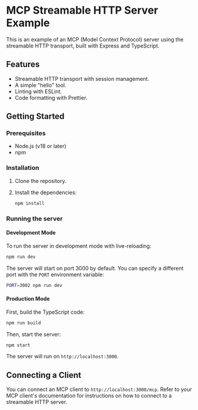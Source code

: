 # MCP Streamable HTTP Server Example

This is an example of an MCP (Model Context Protocol) server using the streamable HTTP transport, built with Express and TypeScript.

## Features

- Streamable HTTP transport with session management.
- A simple "hello" tool.
- Linting with ESLint.
- Code formatting with Prettier.

## Getting Started

### Prerequisites

- Node.js (v18 or later)
- npm

### Installation

1.  Clone the repository.
2.  Install the dependencies:

    ```bash
    npm install
    ```

### Running the server

#### Development Mode

To run the server in development mode with live-reloading:

```bash
npm run dev
```

The server will start on port 3000 by default. You can specify a different port with the `PORT` environment variable:

```bash
PORT=3002 npm run dev
```

#### Production Mode

First, build the TypeScript code:

```bash
npm run build
```

Then, start the server:

```bash
npm start
```

The server will run on `http://localhost:3000`.

## Connecting a Client

You can connect an MCP client to `http://localhost:3000/mcp`. Refer to your MCP client's documentation for instructions on how to connect to a streamable HTTP server. 